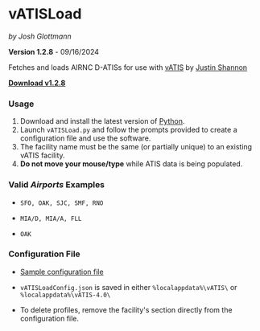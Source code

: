 # vATISLoad

_by Josh Glottmann_

**Version 1.2.8** - 09/16/2024

Fetches and loads AIRNC D-ATISs for use with [vATIS](https://vatis.clowd.io/) by [Justin Shannon](https://github.com/JustinShannon)

__[Download v1.2.8](https://github.com/glott/vATISLoad/releases/latest/download/vATISLoad.py)__ 

### Usage

1) Download and install the latest version of [Python](https://www.python.org/downloads/).
2) Launch `vATISLoad.py` and follow the prompts provided to create a configuration file and use the software. 
3) The facility name must be the same (or partially unique) to an existing vATIS facility.
4) __Do not move your mouse/type__ while ATIS data is being populated.

### Valid *Airports* Examples

- `SFO, OAK, SJC, SMF, RNO`

- `MIA/D, MIA/A, FLL`

- `OAK`

### Configuration File

- [Sample configuration file](https://github.com/glott/vATISLoad/blob/main/vATISLoadConfig.json)

- `vATISLoadConfig.json` is saved in either `%localappdata%\vATIS\` or `%localappdata%\vATIS-4.0\` 

- To delete profiles, remove the facility's section directly from the configuration file.
